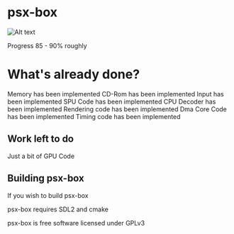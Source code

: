 # psx-box
![Alt text](  http://i.imgur.com/mkp3JJb.jpg "psx-box")

Progress 85 - 90% roughly
 
# What's already done?
 
 Memory has been implemented
 CD-Rom has been implemented 
 Input has been implemented
 SPU Code has been implemented
 CPU Decoder has been implemented
 Rendering code has been implemented
 Dma Core Code has been implemented
 Timing code has been implemented


## Work left to do

Just a bit of GPU Code



## Building psx-box


If you wish to build psx-box

psx-box requires SDL2 and cmake


psx-box is free software licensed under GPLv3





